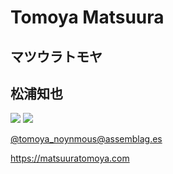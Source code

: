 # Tomoya Matsuura
## マツウラトモヤ
## 松浦知也

<img src="https://github-readme-stats.vercel.app/api?username=tomoyanonymous&show_icons=true&include_all_commits=true&count_private=true"> <img src="https://github-readme-stats.vercel.app/api/top-langs/?username=tomoyanonymous&layout=compact">


[@tomoya_noynmous@assemblag.es](https://assemblag.es/web/@tomoya_nonymous)

https://matsuuratomoya.com

